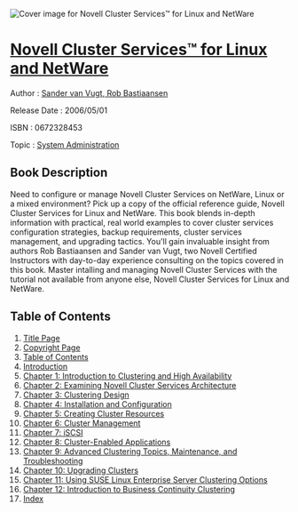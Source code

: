 ![Cover image for Novell Cluster Services™ for Linux and NetWare](https://imgdetail.ebookreading.net/cover/cover/system_admin/EB0672328453.jpg)

[Novell Cluster Services™ for Linux and NetWare](https://ebookreading.net/view/book/Novell+Cluster+Services%E2%84%A2+for+Linux+and+NetWare-EB0672328453_1.html "Novell Cluster Services™ for Linux and NetWare")
====================================================================================================================

Author : [Sander van Vugt](https://ebookreading.net/search/author/Sander+van+Vugt),[ Rob Bastiaansen](https://ebookreading.net/search/author/+Rob+Bastiaansen)

Release Date : 2006/05/01

ISBN : 0672328453

Topic : [System Administration](https://ebookreading.net/search/category/system-administration)

Book Description
-----------------

Need to configure or manage Novell Cluster Services on NetWare, Linux or a mixed environment? Pick up a copy of the official reference guide, Novell Cluster Services for Linux and NetWare. This book blends in-depth information with practical, real world examples to cover cluster services configuration strategies, backup requirements, cluster services management, and upgrading tactics. You'll gain invaluable insight from authors Rob Bastiaansen and Sander van Vugt, two Novell Certified Instructors with day-to-day experience consulting on the topics covered in this book. Master intalling and managing Novell Cluster Services with the tutorial not available from anyone else, Novell Cluster Services for Linux and NetWare.
              
Table of Contents
-----------------

1. [Title Page](https://ebookreading.net/view/book/Novell+Cluster+Services%E2%84%A2+for+Linux+and+NetWare-EB0672328453_2.html)
1. [Copyright Page](https://ebookreading.net/view/book/Novell+Cluster+Services%E2%84%A2+for+Linux+and+NetWare-EB0672328453_2.html#id371228)
1. [Table of Contents](https://ebookreading.net/view/book/Novell+Cluster+Services%E2%84%A2+for+Linux+and+NetWare-EB0672328453_3.html)
1. [Introduction](https://ebookreading.net/view/book/Novell+Cluster+Services%E2%84%A2+for+Linux+and+NetWare-EB0672328453_6.html)
1. [Chapter 1: Introduction to Clustering and High Availability](https://ebookreading.net/view/book/Novell+Cluster+Services%E2%84%A2+for+Linux+and+NetWare-EB0672328453_7.html)
1. [Chapter 2: Examining Novell Cluster Services Architecture](https://ebookreading.net/view/book/Novell+Cluster+Services%E2%84%A2+for+Linux+and+NetWare-EB0672328453_8.html)
1. [Chapter 3: Clustering Design](https://ebookreading.net/view/book/Novell+Cluster+Services%E2%84%A2+for+Linux+and+NetWare-EB0672328453_9.html)
1. [Chapter 4: Installation and Configuration](https://ebookreading.net/view/book/Novell+Cluster+Services%E2%84%A2+for+Linux+and+NetWare-EB0672328453_10.html)
1. [Chapter 5: Creating Cluster Resources](https://ebookreading.net/view/book/Novell+Cluster+Services%E2%84%A2+for+Linux+and+NetWare-EB0672328453_11.html)
1. [Chapter 6: Cluster Management](https://ebookreading.net/view/book/Novell+Cluster+Services%E2%84%A2+for+Linux+and+NetWare-EB0672328453_12.html)
1. [Chapter 7: iSCSI](https://ebookreading.net/view/book/Novell+Cluster+Services%E2%84%A2+for+Linux+and+NetWare-EB0672328453_13.html)
1. [Chapter 8: Cluster-Enabled Applications](https://ebookreading.net/view/book/Novell+Cluster+Services%E2%84%A2+for+Linux+and+NetWare-EB0672328453_14.html)
1. [Chapter 9: Advanced Clustering Topics, Maintenance, and Troubleshooting](https://ebookreading.net/view/book/Novell+Cluster+Services%E2%84%A2+for+Linux+and+NetWare-EB0672328453_15.html)
1. [Chapter 10: Upgrading Clusters](https://ebookreading.net/view/book/Novell+Cluster+Services%E2%84%A2+for+Linux+and+NetWare-EB0672328453_16.html)
1. [Chapter 11: Using SUSE Linux Enterprise Server Clustering Options](https://ebookreading.net/view/book/Novell+Cluster+Services%E2%84%A2+for+Linux+and+NetWare-EB0672328453_17.html)
1. [Chapter 12: Introduction to Business Continuity Clustering](https://ebookreading.net/view/book/Novell+Cluster+Services%E2%84%A2+for+Linux+and+NetWare-EB0672328453_18.html)
1. [Index](https://ebookreading.net/view/book/Novell+Cluster+Services%E2%84%A2+for+Linux+and+NetWare-EB0672328453_19.html)
